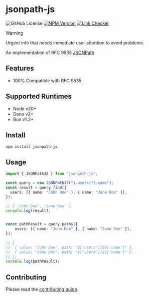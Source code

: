 # jsonpath-js

![GitHub License](https://img.shields.io/github/license/ashphy/jsonpath-js)
[![NPM Version](https://img.shields.io/npm/v/jsonpath-js)](https://www.npmjs.com/package/jsonpath-js)
[![Link Checker](https://github.com/ashphy/jsonpath-js/actions/workflows/lint.yml/badge.svg)](https://github.com/ashphy/jsonpath-js/actions/workflows/lint.yml)

> [!WARNING]
> Urgent info that needs immediate user attention to avoid problems.

An implementation of RFC 9535 [JSONPath](http://goessner.net/articles/JsonPath/)

## Features

- 100% Compatible with RFC 9535

## Supported Runtimes

- Node v20+
- Deno v2+
- Bun v1.2+

## Install

```
npm install jsonpath-js
```

## Usage

```ts
import { JSONPathJS } from "jsonpath-js";

const query = new JSONPathJS("$.users[*].name");
const result = query.find({
  users: [{ name: "John Doe" }, { name: "Jane Doe" }],
});

// [ 'John Doe', 'Jane Doe' ]
console.log(result);


const pathResult = query.paths({
	users: [{ name: "John Doe" }, { name: "Jane Doe" }],
});

// [
// 	{ value: "John Doe", path: "$['users'][0]['name']" },
// 	{ value: "Jane Doe", path: "$['users'][1]['name']" },
// ];
console.log(pathResult);
```

## Contributing

Please read the [contributing guide](/docs/CONTRIBUTING.md).
